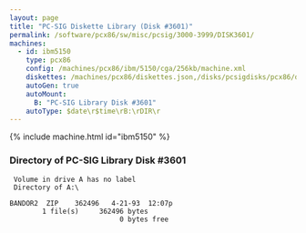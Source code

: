 ```yaml
---
layout: page
title: "PC-SIG Diskette Library (Disk #3601)"
permalink: /software/pcx86/sw/misc/pcsig/3000-3999/DISK3601/
machines:
  - id: ibm5150
    type: pcx86
    config: /machines/pcx86/ibm/5150/cga/256kb/machine.xml
    diskettes: /machines/pcx86/diskettes.json,/disks/pcsigdisks/pcx86/diskettes.json
    autoGen: true
    autoMount:
      B: "PC-SIG Library Disk #3601"
    autoType: $date\r$time\rB:\rDIR\r
---
```


{% include machine.html id="ibm5150" %}

### Directory of PC-SIG Library Disk #3601

     Volume in drive A has no label
     Directory of A:\

    BANDOR2  ZIP    362496   4-21-93  12:07p
            1 file(s)     362496 bytes
                               0 bytes free
